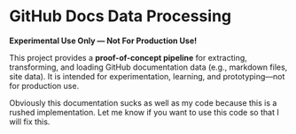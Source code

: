 # GitHub Docs Data Processing
**Experimental Use Only — Not For Production Use!**

This project provides a **proof-of-concept pipeline** for extracting, transforming, and loading GitHub documentation data (e.g., markdown files, site data). It is intended for experimentation, learning, and prototyping—not for production use.

Obviously this documentation sucks as well as my code because this is a rushed implementation. Let me know if you want to use this code so that I will fix this.